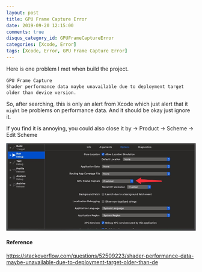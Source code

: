 ```yaml
---
layout: post
title: GPU Frame Capture Error
date: 2019-09-20 12:15:00
comments: true
disqus_category_id: GPUFrameCaptureError
categories: [Xcode, Error]
tags: [Xcode, Error, GPU Frame Capture Error]
---
```


Here is one problem I met when build the project.
```
GPU Frame Capture
Shader performance data maybe unavailable due to deployment target older than device version.
```

So, after searching, this is only an alert from Xcode which just alert that it `might` be problems on performance data. And it should be okay just ignore it.

If you find it is annoying, you could also close it by
-> Product -> Scheme -> Edit Scheme

![editScheme](/images/2019-09-20-GPU-Frame-Capture-Error/editScheme.jpg)

#### Reference
https://stackoverflow.com/questions/52509223/shader-performance-data-maybe-unavailable-due-to-deployment-target-older-than-de
